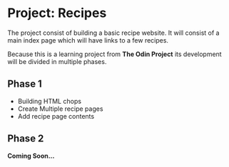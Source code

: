 # Project: Recipes

The project consist of building a basic recipe website. It will consist of a main index page which will have links to a few recipes.

Because this is a learning project from <b>The Odin Project</b> its development will be divided in multiple phases.

## Phase 1

* Building HTML chops
* Create Multiple recipe pages
* Add recipe page contents

## Phase 2

<b>Coming Soon... </b>